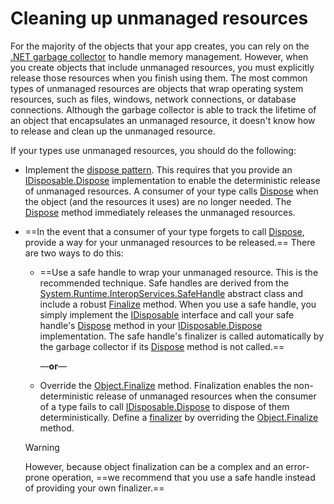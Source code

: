 # Cleaning up unmanaged resources

For the majority of the objects that your app creates, you can rely on the [.NET garbage collector](https://docs.microsoft.com/en-us/dotnet/standard/garbage-collection/) to handle memory management. However, when you create objects that include unmanaged resources, you must explicitly release those resources when you finish using them. The most common types of unmanaged resources are objects that wrap operating system resources, such as files, windows, network connections, or database connections. Although the garbage collector is able to track the lifetime of an object that encapsulates an unmanaged resource, it doesn't know how to release and clean up the unmanaged resource.

If your types use unmanaged resources, you should do the following:

- Implement the [dispose pattern](https://docs.microsoft.com/en-us/dotnet/standard/garbage-collection/implementing-dispose). This requires that you provide an [IDisposable.Dispose](https://docs.microsoft.com/en-us/dotnet/api/system.idisposable.dispose) implementation to enable the deterministic release of unmanaged resources. A consumer of your type calls [Dispose](https://docs.microsoft.com/en-us/dotnet/api/system.idisposable.dispose) when the object (and the resources it uses) are no longer needed. The [Dispose](https://docs.microsoft.com/en-us/dotnet/api/system.idisposable.dispose) method immediately releases the unmanaged resources.

- ==In the event that a consumer of your type forgets to call [Dispose](https://docs.microsoft.com/en-us/dotnet/api/system.idisposable.dispose), provide a way for your unmanaged resources to be released.== There are two ways to do this:

  - ==Use a safe handle to wrap your unmanaged resource. This is the recommended technique. Safe handles are derived from the [System.Runtime.InteropServices.SafeHandle](https://docs.microsoft.com/en-us/dotnet/api/system.runtime.interopservices.safehandle) abstract class and include a robust [Finalize](https://docs.microsoft.com/en-us/dotnet/api/system.object.finalize) method. When you use a safe handle, you simply implement the [IDisposable](https://docs.microsoft.com/en-us/dotnet/api/system.idisposable) interface and call your safe handle's [Dispose](https://docs.microsoft.com/en-us/dotnet/api/system.runtime.interopservices.safehandle.dispose) method in your [IDisposable.Dispose](https://docs.microsoft.com/en-us/dotnet/api/system.idisposable.dispose) implementation. The safe handle's finalizer is called automatically by the garbage collector if its [Dispose](https://docs.microsoft.com/en-us/dotnet/api/system.idisposable.dispose) method is not called.==

    —**or**—

  - Override the [Object.Finalize](https://docs.microsoft.com/en-us/dotnet/api/system.object.finalize) method. Finalization enables the non-deterministic release of unmanaged resources when the consumer of a type fails to call [IDisposable.Dispose](https://docs.microsoft.com/en-us/dotnet/api/system.idisposable.dispose) to dispose of them deterministically. Define a [finalizer](https://docs.microsoft.com/en-us/dotnet/csharp/programming-guide/classes-and-structs/destructors) by overriding the [Object.Finalize](https://docs.microsoft.com/en-us/dotnet/api/system.object.finalize) method.

   Warning

  However, because object finalization can be a complex and an error-prone operation, ==we recommend that you use a safe handle instead of providing your own finalizer.==

